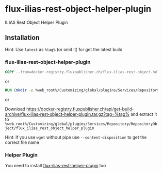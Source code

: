 # flux-ilias-rest-object-helper-plugin

ILIAS Rest Object Helper Plugin

## Installation

Hint: Use `latest` as `%tag%` (or omit it) for get the latest build

### flux-ilias-rest-object-helper-plugin

```dockerfile
COPY --from=docker-registry.fluxpublisher.ch/flux-ilias-rest-object-helper-plugin:%tag% /flux-ilias-rest-object-helper-plugin %web_root%/Customizing/global/plugins/Services/Repository/RepositoryObject/flux_ilias_rest_object_helper_plugin
```

or

```dockerfile
RUN (mkdir -p %web_root%/Customizing/global/plugins/Services/Repository/RepositoryObject/flux_ilias_rest_object_helper_plugin && cd %web_root%/Customizing/global/plugins/Services/Repository/RepositoryObject/flux_ilias_rest_object_helper_plugin && wget -O - https://docker-registry.fluxpublisher.ch/api/get-build-archive/flux-ilias-rest-object-helper-plugin.tar.gz?tag=%tag% | tar -xz --strip-components=1)
```

or

Download https://docker-registry.fluxpublisher.ch/api/get-build-archive/flux-ilias-rest-object-helper-plugin.tar.gz?tag=%tag% and extract it to `%web_root%/Customizing/global/plugins/Services/Repository/RepositoryObject/flux_ilias_rest_object_helper_plugin`

Hint: If you use `wget` without pipe use `--content-disposition` to get the correct file name

### Helper Plugin

You need to install [flux-ilias-rest-helper-plugin](https://github.com/flux-caps/flux-ilias-rest-helper-plugin) too
